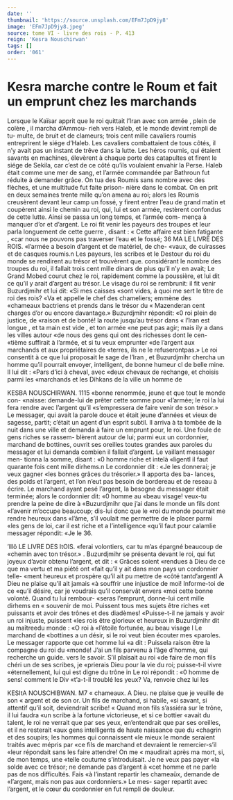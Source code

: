 ```yaml
---
date: ''
thumbnail: 'https://source.unsplash.com/EFm7JpD9jy8'
image: 'EFm7JpD9jy8.jpeg'
source: tome VI - livre des rois - P. 413
reign: 'Kesra Nouschirwan'
tags: []
order: '061'
---
```


# Kesra marche contre le Roum et fait un emprunt chez les marchands

Lorsque le Kaïsar apprit que le roi quittait l’Iran avec son armée , plein de colère , il marcha d’Ammou-
rieh vers Haleb, et le monde devint rempli de tu- multe, de bruit et de clameurs; trois cent mille cavaliers roumis entreprirent le siége d’Haleb. Les cavaliers combattaient de tous côtés, il n’y avait
pas un instant de trêve dans la lutte. Les héros roumis, qui étaient savants en machines, élevèrent
à chaque porte des catapultes et firent le siége de Sekila, car c’est de ce côté qu’ils voulaient envahir
la Perse. Haleb était comme une mer de sang, et l’armée commandée par Bathroun fut réduite à
demander grâce. On tua des Roumis sans nombre avec des flèches, et une multitude fut faite prison- nière dans le combat. On en prit en deux semaines trente mille qu’on amena au roi; alors les Roumis creusèrent devant leur camp un fossé, y firent entrer l’eau de grand matin et coupèrent ainsi le chemin au roi, qui, lui et son armée, restèrent confondus de cette lutte.
Ainsi se passa un long temps, et l’armée com-
mença à manquer d’or et d’argent. Le roi fit venir
les payeurs des troupes et leur parla longuement de cette guerre , disant : « Cette affaire est bien fatigante , «car nous ne pouvons pas traverser l’eau et le fossé;
36
MA LE LIVRE DES ROIS. «l’armée a besoin d’argent et de matériel, de che-
«vaux, de cuirasses et de casques roumis.n
Les payeurs, les scribes et le Destour du roi du
monde se rendirent au trésor et trouvèrent que. considérant le nombre des troupes du roi, il fallait trois cent mille dinars de plus qu’il n’y en avait;
Le Grand Mobed courut chez le roi, rapidement comme la poussière, et lui dit ce qu’il y arait d’argent au trésor. Le visage du roi se rembrunit:
il fit venir Buzurdjmihr et lui dit: «Si mes caisses «sont vides, à quoi me sert le titre de roi des rois? «Va et appelle le chef des chameliers; emmène des «chameaux bactriens et prends dans le trésor du
« Mazenderan cent charges d’or ou encore davantage.» Buzurdjmihr répondit: «0 roi plein de justice, de «raison et de bonté! la route jusqu’au trésor dans
« l’lran est longue , et ta main est vide , et ton armée
«ne peut pas agir; mais ily a dans les villes autour «de nous des gens qui ont des richesses dont le cen- «tième suffirait à l’armée, et si tu veux emprunter
«de l’argent aux marchands et aux propriétaires de «terres, ils ne le refuserontpas.»
Le roi consentit à ce que lui proposait le sage de
l’lran , et Buzurdjmihr chercha un homme qu’il
pourrait envoyer, intelligent, de bonne humeur cl de belle mine. Il lui dit : «Pars d’ici à cheval, avec
«deux chevaux de rechange, et choisis parmi les «marchands et les Dihkans de la ville un homme de

KESBA NOUSCHIRWAN. 1115 «bonne renommée, jeune et que tout le monde con-
«naisse: demande-lui de prêter cette somme pour «l’armée; le roi la lui fera rendre avec l’argent qu’il «s’empressera de faire venir de son trésor.»
Le messager, qui avait la parole douce et était jeune d’années et vieux de sagesse, partit; c’était un
agent d’un esprit subtil. Il arriva à ta tombée de la
nuit dans une ville et demanda à faire un emprunt pour, le roi. Une foule de gens riches se rassem-
blèrent autour de lui; parmi eux un cordonnier, marchand de bottines, ouvrit ses oreilles toutes grandes aux paroles du messager et lui demanda combien il fallait d’argent. Le vaillant messager men- tionna la somme, disant : «0 homme riche et intelà
«ligentl il faut quarante fois cent mille dirhems.n Le cordonnier dit : «Je les donnerai; je veux gagner «les bonnes grâces du trésorier.» Il apporta des ba- lances, des poids et l’argent, et l’on n’eut pas besoin
de bordereau et de reseau à écrire. Le marchand ayant pesé l’argent, la besogne du messager était terminée; alors le cordonnier dit: «0 homme au «beau visage! veux-tu prendre la peine de dire à «Buzurdjmihr que j’ai dans le monde un fils dont «l’avenir m’occupe beaucoup; dis-lui donc que le
«roi du monde pourrait me rendre heureux dans «l’âme, s’il voulait me permettre de le placer parmi
«les gens de loi, car il est riche et a l’intelligence «qu’il faut pour calamlie messager répondit: «Je le 36.

’lllô LE LIVRE DES ItOlS.
«ferai volontiers, car tu m’as épargné beaucoup de
«chemin avec ton trésor.» .
Buzurdjmihr se présenta devant le roi, qui fut joyeux d’avoir obtenu l’argent, et dit : « Grâces soient
«rendues à Dieu de ce que ma vertu et ma piété ont «fait qu’il y ait dans mon pays un cordonnier telle- «ment heureux et prospère qu’il ait pu mettre de «côté tantd’argentl A Dieu ne plaise qu’il ait jamais
«à souffrir une injustice de moi! Informe-toi de ce «qu’il désire, car je voudrais qu’il conservât envers
«moi cette bonne volonté. Quand tu lui rembour- «seras l’emprunt, donne-lui cent mille dirhems en
« souvenir de moi. Puissent tous mes sujets être riches «et puissants et avoir des trônes et des diadèmes! «Puisse-t-il ne jamais y avoir un roi injuste, puissent «les rois être glorieux et heureux in
Buzurdjmihr dit au maîtreedu monde : «O roi à «l’étoile fortunée, au beau visage l Le marchand de «bottines a un désir, si le roi veut bien écouter mes «paroles. Le messager rapporte que cet homme lui «a dit : Puissela raison être la compagne du roi du «monde! J’ai un fils parvenu à l’âge d’homme, qui
recherche un guide. vers le savoir. S’il plaisait au roi «de faire de mon fils chéri un de ses scribes, je «prierais Dieu pour la vie du roi; puisse-t-il vivre «éternellement, lui qui est digne du trône in Le roi répondit : «0 homme de sens! comment le Div «t’a-t-il troublé les yeux? Va, renvoie chez lui les

KESItA NOUSCHIBWAN. M7 « chameaux. A Dieu. ne plaise que je veuille de son « argent et de son or. Un fils de marchand, si habile,
«si savant, si attentif qu’il soit, deviendrait scribe!
« Quand mon fils s’assiéra sur le trône, il lui faudra
«un scribe à la fortune victorieuse, et si ce bottier «avait du talent, le roi ne verrait que par ses yeux, en’entendrait que par ses oreilles, et il ne resterait «aux gens intelligents de haute naissance que du «chagrin et des soupirs; les hommes qui connaissent «le mieux le monde seraient traités avec mépris par
«ce fils de marchand et devraient le remercier-s’il «leur répondait sans les faire attendre! On me « maudirait après ma mort, si, de mon temps, une «telle coutume s’introduisait. Je ne veux pas payer «la solde avec ce trésor; ne demande pas d’argent à
«cet homme et ne parle pas de nos difficultés. Fais «à l’instant repartir les chameaüx, demande de «l’argent, mais non pas aux cordonniers.» Le mes- sager repartit avec l’argent, et le cœur du cordonnier en fut rempli de douleur.
